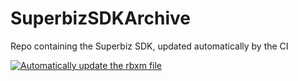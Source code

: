 # SuperbizSDKArchive
Repo containing the Superbiz SDK, updated automatically by the CI

[![Automatically update the rbxm file](https://github.com/pnlmon/SuperbizSDKArchive/actions/workflows/update.yml/badge.svg)](https://github.com/pnlmon/SuperbizSDKArchive/actions/workflows/update.yml)
